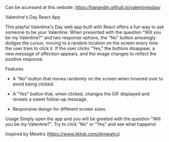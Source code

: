Can be accessed at this website: https://hanandin.github.io/valentinesday/


Valentine's Day React App


This playful Valentine's Day web app built with React offers a fun way to ask someone to be your Valentine. When presented with the question "Will you be my Valentine?" and two response options, the "No" button amusingly dodges the cursor, moving to a random location on the screen every time the user tries to click it. If the user clicks "Yes," the buttons disappear, a new message of affection appears, and the image changes to reflect the positive response.

Features


- A "No" button that moves randomly on the screen when hovered over to avoid being clicked.


- A "Yes" button that, when clicked, changes the GIF displayed and reveals a sweet follow-up message.


- Responsive design for different screen sizes.


Usage
Simply open the app and you will be greeted with the question "Will you be my Valentine?". Try to click "No" or "Yes" and see what happens!

Inspired by Mewtru (https://www.tiktok.com/@mewtru)
